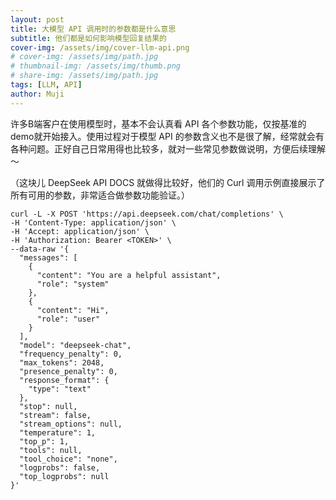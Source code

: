 ```yaml
---
layout: post
title: 大模型 API 调用时的参数都是什么意思
subtitle: 他们都是如何影响模型回复结果的
cover-img: /assets/img/cover-llm-api.png
# cover-img: /assets/img/path.jpg
# thumbnail-img: /assets/img/thumb.png
# share-img: /assets/img/path.jpg
tags: [LLM, API]
author: Muji
---
```



许多B端客户在使用模型时，基本不会认真看 API 各个参数功能，仅按基准的demo就开始接入。使用过程对于模型 API 的参数含义也不是很了解，经常就会有各种问题。正好自己日常用得也比较多，就对一些常见参数做说明，方便后续理解～


（这块儿 DeepSeek API DOCS 就做得比较好，他们的 Curl 调用示例直接展示了所有可用的参数，非常适合做参数功能验证。）

```
curl -L -X POST 'https://api.deepseek.com/chat/completions' \
-H 'Content-Type: application/json' \
-H 'Accept: application/json' \
-H 'Authorization: Bearer <TOKEN>' \
--data-raw '{
  "messages": [
    {
      "content": "You are a helpful assistant",
      "role": "system"
    },
    {
      "content": "Hi",
      "role": "user"
    }
  ],
  "model": "deepseek-chat",
  "frequency_penalty": 0,
  "max_tokens": 2048,
  "presence_penalty": 0,
  "response_format": {
    "type": "text"
  },
  "stop": null,
  "stream": false,
  "stream_options": null,
  "temperature": 1,
  "top_p": 1,
  "tools": null,
  "tool_choice": "none",
  "logprobs": false,
  "top_logprobs": null
}'
```

